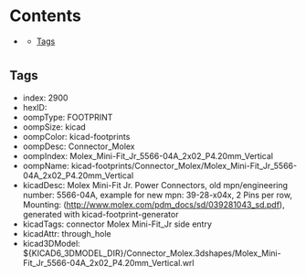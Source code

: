 



Contents
========

* [](#)
	* [Tags](#tags)

# 

## Tags

- index: 2900
- hexID: 
- oompType: FOOTPRINT
- oompSize: kicad
- oompColor: kicad-footprints
- oompDesc: Connector_Molex
- oompIndex: Molex_Mini-Fit_Jr_5566-04A_2x02_P4.20mm_Vertical
- oompName: kicad-footprints/Connector_Molex/Molex_Mini-Fit_Jr_5566-04A_2x02_P4.20mm_Vertical
- kicadDesc: Molex Mini-Fit Jr. Power Connectors, old mpn/engineering number: 5566-04A, example for new mpn: 39-28-x04x, 2 Pins per row, Mounting:  (http://www.molex.com/pdm_docs/sd/039281043_sd.pdf), generated with kicad-footprint-generator
- kicadTags: connector Molex Mini-Fit_Jr side entry
- kicadAttr: through_hole
- kicad3DModel: ${KICAD6_3DMODEL_DIR}/Connector_Molex.3dshapes/Molex_Mini-Fit_Jr_5566-04A_2x02_P4.20mm_Vertical.wrl
